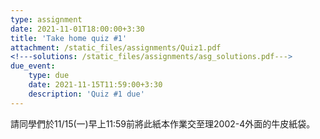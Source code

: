 ```yaml
---
type: assignment
date: 2021-11-01T18:00:00+3:30
title: 'Take home quiz #1'
attachment: /static_files/assignments/Quiz1.pdf
<!---solutions: /static_files/assignments/asg_solutions.pdf--->
due_event: 
    type: due
    date: 2021-11-15T11:59:00+3:30
    description: 'Quiz #1 due'
---
```


請同學們於11/15(一)早上11:59前將此紙本作業交至理2002-4外面的牛皮紙袋。

